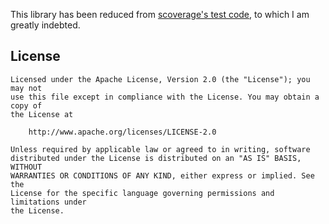 This library has been reduced from [scoverage's test code](https://github.com/scoverage/scalac-scoverage-plugin/tree/master/scalac-scoverage-plugin/src/test/scala/scoverage), to which I am greatly indebted.

## License
```
Licensed under the Apache License, Version 2.0 (the "License"); you may not
use this file except in compliance with the License. You may obtain a copy of
the License at

    http://www.apache.org/licenses/LICENSE-2.0

Unless required by applicable law or agreed to in writing, software
distributed under the License is distributed on an "AS IS" BASIS, WITHOUT
WARRANTIES OR CONDITIONS OF ANY KIND, either express or implied. See the
License for the specific language governing permissions and limitations under
the License.
```
